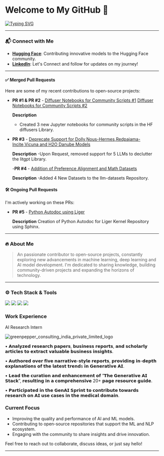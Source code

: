 # Welcome to My GitHub 🚀

[![Typing SVG](https://readme-typing-svg.herokuapp.com?font=Roboto&weight=700&size=22&pause=1000&color=2F6755&center=true&width=435&lines=Hello+There!+I'm+Parag+Ekbote.;Open-source+Contributor.;Building+with+AI+to+Attain+New+Insights)](https://git.io/typing-svg)


---

### 📬 Connect with Me
- **[Hugging Face](https://huggingface.co/AINovice2005)**: Contributing innovative models to the Hugging Face community.
- **[LinkedIn](https://www.linkedin.com/in/parag-ekbote/)**: Let's Connect and follow for updates on my journey!

---


#### ✅ Merged Pull Requests
Here are some of my recent contributions to open-source projects:

- **PR #1 & PR #2** - [Diffuser Notebooks for Community Scripts #1](https://github.com/huggingface/diffusers/pull/9905)
  [Diffuser Notebooks for Community Scripts #2](https://github.com/huggingface/notebooks/pull/525)
  
  **Description**
  - Created 3 new Jupyter notebooks for community scripts in the HF diffusers Library.

- **PR #3** - [Deprecate Support for Dolly,Nous-Hermes,Redpajama-Incite,Vicuna and H2O Danube Models](https://github.com/Lightning-AI/litgpt/pull/1821)

   **Description**
  -Upon Request, removed support for 5 LLMs to declutter the litgpt Library.

  -**PR #4** - [Addition of Preference Alignment and Math Datasets](https://github.com/mlabonne/llm-datasets/pull/6)

   **Description**
  -Added 4 New Datasets to the llm-datasets Repository.


#### 🛠️ Ongoing Pull Requests
I'm actively working on these PRs:

- **PR #5** - [Python Autodoc using Liger](https://github.com/linkedin/Liger-Kernel/pull/327)

   **Description** Creation of Python Autodoc for Liger Kernel Repository using Sphinx.

---

### 🔥 About Me
> An passionate contributor to open-source projects, constantly exploring new advancements in machine learning, deep learning and AI model development. I'm dedicated to sharing knowledge, building community-driven projects and expanding the horizons of technology.

---

### ⚙️ Tech Stack & Tools
<p align="left">
  <img src="https://img.icons8.com/?size=100&id=jH4BpkMnRrU5&format=png&color=000000" />
  <img src="https://img.icons8.com/?size=100&id=13441&format=png&color=000000" />
  <img src="https://img.icons8.com/?size=100&id=sop9ROXku5bb&format=png&color=000000"/>
  <img src="https://img.icons8.com/?size=100&id=J0SgMWzAxqFj&format=png&color=000000"/>

</p>

### Work Experience

AI Research Intern

![greenpepper_consulting_india_private_limited_logo](https://github.com/user-attachments/assets/2103bc32-f548-45ae-972e-11aca1c681e9)



• 𝗔𝗻𝗮𝗹𝘆𝘇𝗲𝗱 𝗿𝗲𝘀𝗲𝗮𝗿𝗰𝗵 𝗽𝗮𝗽𝗲𝗿𝘀, 𝗯𝘂𝘀𝗶𝗻𝗲𝘀𝘀 𝗿𝗲𝗽𝗼𝗿𝘁𝘀, 𝗮𝗻𝗱 𝘀𝗰𝗵𝗼𝗹𝗮𝗿𝗹𝘆 𝗮𝗿𝘁𝗶𝗰𝗹𝗲𝘀 𝘁𝗼 𝗲𝘅𝘁𝗿𝗮𝗰𝘁 𝘃𝗮𝗹𝘂𝗮𝗯𝗹𝗲 𝗯𝘂𝘀𝗶𝗻𝗲𝘀𝘀 𝗶𝗻𝘀𝗶𝗴𝗵𝘁𝘀.

• 𝗔𝘂𝘁𝗵𝗼𝗿𝗲𝗱 𝗼𝘃𝗲𝗿 𝗳𝗶𝘃𝗲 𝗻𝗮𝗿𝗿𝗮𝘁𝗶𝘃𝗲-𝘀𝘁𝘆𝗹𝗲 𝗿𝗲𝗽𝗼𝗿𝘁𝘀, 𝗽𝗿𝗼𝘃𝗶𝗱𝗶𝗻𝗴 𝗶𝗻-𝗱𝗲𝗽𝘁𝗵 𝗲𝘅𝗽𝗹𝗮𝗻𝗮𝘁𝗶𝗼𝗻𝘀 𝗼𝗳 𝘁𝗵𝗲 𝗹𝗮𝘁𝗲𝘀𝘁 𝘁𝗿𝗲𝗻𝗱s 𝗶𝗻 𝗚𝗲𝗻𝗲𝗿𝗮𝘁𝗶𝘃𝗲 𝗔𝗜.

• 𝗟𝗲𝗮𝗱 𝘁𝗵𝗲 𝗰𝘂𝗿𝗮𝘁𝗶𝗼𝗻 𝗮𝗻𝗱 𝗲𝗻𝗵𝗮𝗻𝗰𝗲𝗺𝗲𝗻𝘁 𝗼𝗳 “𝗧𝗵𝗲 𝗚𝗲𝗻𝗲𝗿𝗮𝘁𝗶𝘃𝗲 𝗔𝗜 𝗦𝘁𝗮𝗰𝗸”, 𝗿𝗲𝘀𝘂𝗹𝘁𝗶𝗻𝗴 𝗶𝗻 𝗮 𝗰𝗼𝗺𝗽𝗿𝗲𝗵𝗲𝗻𝘀𝗶𝘃𝗲 20+ 𝗽𝗮𝗴𝗲 𝗿𝗲𝘀𝗼𝘂𝗿𝗰𝗲 𝗴𝘂𝗶𝗱𝗲. 

• 𝗣𝗮𝗿𝘁𝗶𝗰𝗶𝗽𝗮𝘁𝗲𝗱 𝗶𝗻 𝘁𝗵𝗲 𝗚𝗲𝗻𝗔𝗜 𝗦𝗽𝗿𝗶𝗻𝘁 𝘁𝗼 𝗰𝗼𝗻𝘁𝗿𝗶𝗯𝘂𝘁𝗲 𝘁𝗼𝘄𝗮𝗿𝗱𝘀 𝗿𝗲𝘀𝗲𝗮𝗿𝗰𝗵 𝗼𝗻 𝗔𝗜 𝘂𝘀𝗲 𝗰𝗮𝘀𝗲𝘀 𝗶𝗻 𝘁𝗵𝗲 𝗺𝗲𝗱𝗶𝗰𝗮𝗹 𝗱𝗼𝗺𝗮𝗶𝗻.

###  Current Focus

- Improving the quality and performance of AI and ML models.
- Contributing to open-source repositories that support the ML and NLP ecosystem.
- Engaging with the community to share insights and drive innovation.

Feel free to reach out to collaborate, discuss ideas, or just say hello!

---


